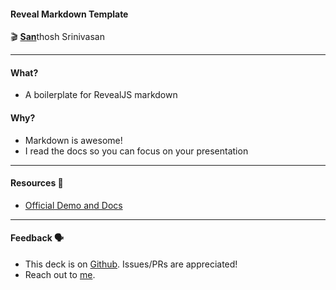 #### Reveal Markdown Template

🎬 [**San**](https://sanspace.in)thosh Srinivasan

---

#### What?

  - A boilerplate for RevealJS markdown



#### Why?

  - Markdown is awesome!
  - I read the docs so you can focus on your presentation

---

#### Resources 🔖

  - [Official Demo and Docs](https://revealjs.com/demo)

---

#### Feedback 🗣️

  - This deck is on [Github](https://github.com/sanspace/revealjs-template). Issues/PRs are appreciated!
  - Reach out to [me](https://sanspace.in).
